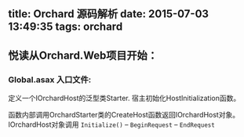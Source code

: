 title: Orchard 源码解析
date: 2015-07-03 13:49:35
tags: orchard
---

## 悦读从Orchard.Web项目开始：

### Global.asax 入口文件:
定义一个IOrchardHost的泛型类Starter.
宿主初始化HostInitialization函数。

函数内部调用OrchardStarter类的CreateHost函数返回IOrchardHost对象。
IOrchardHost对象调用 `Initialize()`  – `BeginRequest` – `EndRequest`
